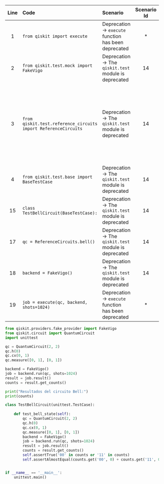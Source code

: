 | Line | Code | Scenario | Scenario Id | Reference | Artifact | Refactoring |
| :--: | :--- | :------- | :---------: | :-------: | :------- | :---------- |
| 1 | `from qiskit import execute` | Deprecation -> `execute` function has been deprecated | * | internal | execute | `from qiskit.visualization import plot_histogram` |
| 2 | `from qiskit.test.mock import FakeVigo` | Deprecation -> The `qiskit.test` module is deprecated | 14 | 32b94c5d-d773-416e-b435-6fcfb69c925e | qiskit.test.mock | `from qiskit.providers.fake_provider import FakeVigo` |
| 3 | `from qiskit.test.reference_circuits import ReferenceCircuits` | Deprecation -> The `qiskit.test` module is deprecated | 14 | 32b94c5d-d773-416e-b435-6fcfb69c925e | qiskit.test.reference_circuits | `from qiskit.circuit.library import (RealAmplitudes, EfficientSU2, NLocal, TwoLocal, PauliEvolution, QFT, QuantumVolume, GraphState, Permutation, PhaseOracle, HiddenLinearFunction, IQP, FourierChecking, NormalDistribution, LogNormalDistribution, UniformDistribution, ZZFeatureMap, ZFeatureMap, PauliFeatureMap, RawFeatureVector, EvolvedOperatorAnsatz, QAOAAnsatz)` |
| 4 | `from qiskit.test.base import BaseTestCase` | Deprecation -> The `qiskit.test` module is deprecated | 14 | 32b94c5d-d773-416e-b435-6fcfb69c925e | qiskit.test.base | |
| 15 | `class TestBellCircuit(BaseTestCase):` | Deprecation -> The `qiskit.test` module is deprecated | 14 | 32b94c5d-d773-416e-b435-6fcfb69c925e | BaseTestCase | |
| 17 | `qc = ReferenceCircuits.bell()` | Deprecation -> The `qiskit.test` module is deprecated | 14 | 32b94c5d-d773-416e-b435-6fcfb69c925e | ReferenceCircuits.bell | `qc = QuantumCircuit(2, 2)` `qc.h(0)` `qc.cx(0, 1)` `qc.measure([0, 1], [0, 1])` |
| 18 | `backend = FakeVigo()` | Deprecation -> The `qiskit.test` module is deprecated | 14 | 32b94c5d-d773-416e-b435-6fcfb69c925e | FakeVigo | `backend = FakeVigo()` |
| 19 | `job = execute(qc, backend, shots=1024)` | Deprecation -> `execute` function has been deprecated | * | internal | execute | `job = backend.run(qc, shots=1024)` |


```python
from qiskit.providers.fake_provider import FakeVigo
from qiskit.circuit import QuantumCircuit
import unittest

qc = QuantumCircuit(2, 2)
qc.h(0)
qc.cx(0, 1)
qc.measure([0, 1], [0, 1])

backend = FakeVigo()
job = backend.run(qc, shots=1024)
result = job.result()
counts = result.get_counts()

print("Resultados del circuito Bell:")
print(counts)

class TestBellCircuit(unittest.TestCase):
    
    def test_bell_state(self):
        qc = QuantumCircuit(2, 2)
        qc.h(0)
        qc.cx(0, 1)
        qc.measure([0, 1], [0, 1])
        backend = FakeVigo()
        job = backend.run(qc, shots=1024)
        result = job.result()
        counts = result.get_counts()        
        self.assertTrue('00' in counts or '11' in counts)
        self.assertAlmostEqual(counts.get('00', 0) + counts.get('11', 0), 1024, delta=50)


if __name__ == '__main__':
    unittest.main()
```